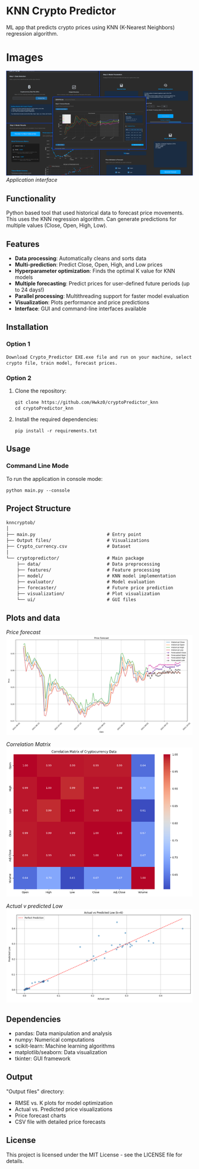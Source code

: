 # KNN Crypto Predictor

ML app that predicts crypto prices using KNN (K-Nearest Neighbors) regression algorithm.

# Images

![Application Interface](https://github.com/Hwkz0/cryptoPredictor_knn/blob/main/images/Image.png)
*Application interface*

## Functionality

Python based tool that used historical data to forecast price movements. This uses the KNN regression algorithm. Can generate predictions for multiple values (Close, Open, High, Low).

## Features

- **Data processing**: Automatically cleans and sorts data
- **Multi-prediction**: Predict Close, Open, High, and Low prices
- **Hyperparameter optimization**: Finds the optimal K value for KNN models
- **Multiple forecasting**: Predict prices for user-defined future periods (up to 24 days!)
- **Parallel processing**: Multithreading support for faster model evaluation
- **Visualization**: Plots performance and price predictions
- **Interface**: GUI and command-line interfaces available

## Installation

### Option 1

    Download Crypto_Predictor EXE.exe file and run on your machine, select crypto file, train model, forecast prices.

### Option 2
1. Clone the repository:
   ```
   git clone https://github.com/Hwkz0/cryptoPredictor_knn
   cd cryptoPredictor_knn
   ```

2. Install the required dependencies:
   ```
   pip install -r requirements.txt
   ```

## Usage

### Command Line Mode

To run the application in console mode:

```
python main.py --console
```

## Project Structure

```
knncryptob/
│
├── main.py                           # Entry point
├── Output files/                     # Visualizations
├── Crypto_currency.csv               # Dataset
│
└── cryptopredictor/                  # Main package
    ├── data/                         # Data preprocessing
    ├── features/                     # Feature processing
    ├── model/                        # KNN model implementation
    ├── evaluator/                    # Model evaluation  
    ├── forecaster/                   # Future price prediction
    ├── visualization/                # Plot visualization
    └── ui/                           # GUI files
```

## Plots and data
*Price forecast*
![Price forecast](https://github.com/Hwkz0/cryptoPredictor_knn/blob/main/Output%20files/price_forecast.png)

*Correlation Matrix*
![Correlation Matrix](https://github.com/Hwkz0/cryptoPredictor_knn/blob/main/Output%20files/correlation_matrix.png)

*Actual v predicted Low*
![Actual v predicted Low](https://github.com/Hwkz0/cryptoPredictor_knn/blob/main/Output%20files/actual_vs_predicted_Low.png)

## Dependencies

- pandas: Data manipulation and analysis
- numpy: Numerical computations
- scikit-learn: Machine learning algorithms
- matplotlib/seaborn: Data visualization
- tkinter: GUI framework

## Output

"Output files" directory:

- RMSE vs. K plots for model optimization
- Actual vs. Predicted price visualizations
- Price forecast charts
- CSV file with detailed price forecasts

## License

This project is licensed under the MIT License - see the LICENSE file for details.
